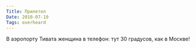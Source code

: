 ```yaml
---
Title: Прилетел
Date: 2010-07-10
Tags: overheard
---
```


В аэропорту Тивата женщина в телефон: тут 30 градусов, как в Москве!